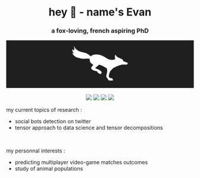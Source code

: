 <h1 align="center">hey 🦊 - name's Evan</h1>
<h3 align="center">a fox-loving, french aspiring PhD</h3>

<p align="center">
  <img src="banner.gif" alt="GIF d'un renard blanc courant sur un fond noir">
</p>

<p align="center">
  <img src="https://img.shields.io/badge/python-22092C?style=for-the-badge&logo=python&logoColor=white">
  <img src="https://img.shields.io/badge/Spark-872341?style=for-the-badge&logo=apachespark&logoColor=white)">
  <img src="https://img.shields.io/badge/Scala-BE3144?style=for-the-badge&logo=scala&logoColor=white">
  <img src="https://img.shields.io/badge/c++-F05941?style=for-the-badge&logo=c%2B%2B&logoColor=white">
</p>

my current topics of research :
- social bots detection on twitter
- tensor approach to data science and tensor decompositions

<br>

my personnal interests :
- predicting multiplayer video-game matches outcomes
- study of animal populations
